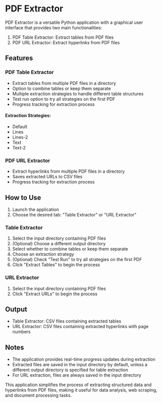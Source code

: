 # PDF Extractor

PDF Extractor is a versatile Python application with a graphical user interface that provides two main functionalities:

1. PDF Table Extractor: Extract tables from PDF files
2. PDF URL Extractor: Extract hyperlinks from PDF files

## Features

### PDF Table Extractor

- Extract tables from multiple PDF files in a directory
- Option to combine tables or keep them separate
- Multiple extraction strategies to handle different table structures
- Test run option to try all strategies on the first PDF
- Progress tracking for extraction process

#### Extraction Strategies:

- Default
- Lines
- Lines-2
- Text
- Text-2

### PDF URL Extractor

- Extract hyperlinks from multiple PDF files in a directory
- Saves extracted URLs to CSV files
- Progress tracking for extraction process

## How to Use

1. Launch the application
2. Choose the desired tab: "Table Extractor" or "URL Extractor"

### Table Extractor

1. Select the input directory containing PDF files
2. (Optional) Choose a different output directory
3. Select whether to combine tables or keep them separate
4. Choose an extraction strategy
5. (Optional) Check "Test Run" to try all strategies on the first PDF
6. Click "Extract Tables" to begin the process

### URL Extractor

1. Select the input directory containing PDF files
2. Click "Extract URLs" to begin the process

## Output

- Table Extractor: CSV files containing extracted tables
- URL Extractor: CSV files containing extracted hyperlinks with page numbers

## Notes

- The application provides real-time progress updates during extraction
- Extracted files are saved in the input directory by default, unless a different output directory is specified for table extraction
- For URL extraction, files are always saved in the input directory

This application simplifies the process of extracting structured data and hyperlinks from PDF files, making it useful for data analysis, web scraping, and document processing tasks.
